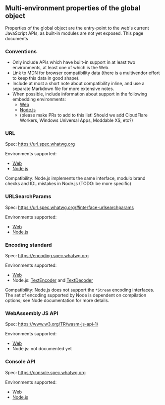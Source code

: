 ## Multi-environment properties of the global object

Properties of the global object are the entry-point to the web's current JavaScript APIs, as built-in modules are not yet exposed. This page documents

### Conventions
- Only include APIs which have built-in support in at least two environments, at least one of which is the Web.
- Link to MDN for browser compatibility data (there is a multivendor effort to keep this data in good shape).
- Include at most a short note about compatibility inline, and use a separate Markdown file for more extensive notes.
- When possible, include information about support in the following embedding environments:
    - [Web](https://developer.mozilla.org/en-US/docs/Web/API)
    - [Node.js](https://nodejs.org/api/)
    - (please make PRs to add to this list! Should we add CloudFlare Workers, Windows Universal Apps, Moddable XS, etc?)

### URL

Spec: https://url.spec.whatwg.org

Environments supported:
- [Web](https://developer.mozilla.org/en-US/docs/Web/API/URL#Browser_compatibility)
- [Node.js](https://nodejs.org/api/url.html)

Compatibility: Node.js implements the same interface, modulo brand checks and IDL mistakes in Node.js (TODO: be more specific)

### URLSearchParams

Spec: https://url.spec.whatwg.org/#interface-urlsearchparams

Environments supported:
- [Web](https://developer.mozilla.org/en-US/docs/Web/API/URLSearchParams)
- [Node.js](https://nodejs.org/api/url.html#url_class_urlsearchparams)

### Encoding standard

Spec: https://encoding.spec.whatwg.org

Environments supported:
- [Web](https://developer.mozilla.org/en-US/docs/Web/API/Encoding_API)
- Node.js: [TextEncoder](https://nodejs.org/api/util.html#util_class_util_textencoder) and [TextDecoder](https://nodejs.org/api/util.html#util_class_util_textdecoder)

Compatibility: Node.js does not support the `*Stream` encoding interfaces. The set of encoding supported by Node is dependent on compilation options; see Node documentation for more details.

### WebAssembly JS API

Spec: https://www.w3.org/TR/wasm-js-api-1/

Environments supported:
- [Web](https://developer.mozilla.org/en-US/docs/Web/JavaScript/Reference/Global_Objects/WebAssembly)
- Node.js: not documented yet

### Console API

Spec: https://console.spec.whatwg.org

Environments supported:
- Web
- [Node.js](https://nodejs.org/api/console.html)
